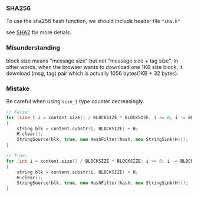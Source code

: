 ### SHA256

To use the sha256 hash function, we should include header file `"sha.h"`

see [SHA2](https://www.cryptopp.com/wiki/SHA2) for more detials.



### Misunderstanding

block size means "message size" but not "message size + tag size". In other words, when the browser wants to download one 1KB size block, it download (msg, tag) pair which is actually 1056 bytes(1KB + 32 bytes).



### Mistake

Be careful when using `size_t` type counter decreasingly.

```c++
// False:
for (size_t i = content.size() / BLOCKSIZE * BLOCKSIZE; i >= 0; i -= BLOCKSIZE)
{
    string blk = content.substr(i, BLOCKSIZE) + H;
    H.clear();
    StringSource(blk, true, new HashFilter(hash, new StringSink(H)));
}

// True:
for (int i = content.size() / BLOCKSIZE * BLOCKSIZE; i >= 0; i -= BLOCKSIZE)
{
    string blk = content.substr(i, BLOCKSIZE) + H;
    H.clear();
    StringSource(blk, true, new HashFilter(hash, new StringSink(H)));
}
```

